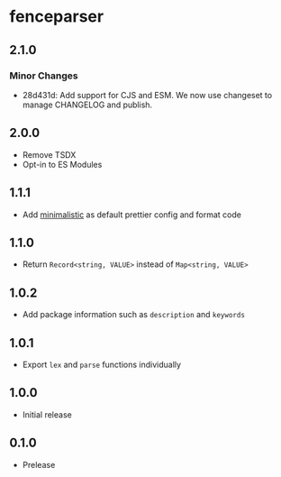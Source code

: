 # fenceparser

## 2.1.0

### Minor Changes

- 28d431d: Add support for CJS and ESM. We now use changeset to manage CHANGELOG and publish.

## 2.0.0

- Remove TSDX
- Opt-in to ES Modules

## 1.1.1

- Add [minimalistic](https://npm.im/minimalistic) as default prettier config and format code

## 1.1.0

- Return `Record<string, VALUE>` instead of `Map<string, VALUE>`

## 1.0.2

- Add package information such as `description` and `keywords`

## 1.0.1

- Export `lex` and `parse` functions individually

## 1.0.0

- Initial release

## 0.1.0

- Prelease
